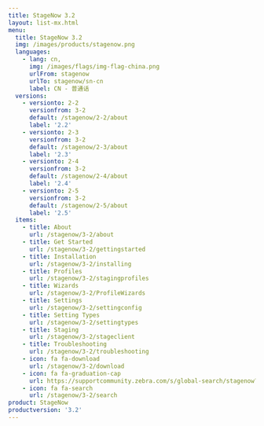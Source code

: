 ```yaml
---
title: StageNow 3.2
layout: list-mx.html
menu:
  title: StageNow 3.2
  img: /images/products/stagenow.png
  languages:
    - lang: cn,
      img: /images/flags/img-flag-china.png
      urlFrom: stagenow
      urlTo: stagenow/sn-cn
      label: CN - 普通话
  versions:
    - versionto: 2-2
      versionfrom: 3-2
      default: /stagenow/2-2/about
      label: '2.2'
    - versionto: 2-3
      versionfrom: 3-2
      default: /stagenow/2-3/about
      label: '2.3'
    - versionto: 2-4
      versionfrom: 3-2
      default: /stagenow/2-4/about
      label: '2.4'
    - versionto: 2-5
      versionfrom: 3-2
      default: /stagenow/2-5/about
      label: '2.5'
  items:
    - title: About
      url: /stagenow/3-2/about
    - title: Get Started
      url: /stagenow/3-2/gettingstarted
    - title: Installation
      url: /stagenow/3-2/installing
    - title: Profiles
      url: /stagenow/3-2/stagingprofiles
    - title: Wizards
      url: /stagenow/3-2/ProfileWizards
    - title: Settings
      url: /stagenow/3-2/settingconfig
    - title: Setting Types
      url: /stagenow/3-2/settingtypes
    - title: Staging
      url: /stagenow/3-2/stageclient
    - title: Troubleshooting
      url: /stagenow/3-2/troubleshooting
    - icon: fa fa-download
      url: /stagenow/3-2/download    
    - icon: fa fa-graduation-cap
      url: https://supportcommunity.zebra.com/s/global-search/stagenow?language=en_US
    - icon: fa fa-search
      url: /stagenow/3-2/search
product: StageNow
productversion: '3.2'
---
```














